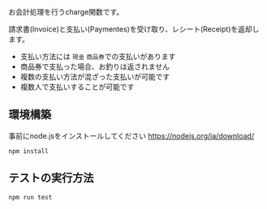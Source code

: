 お会計処理を行うcharge関数です。

請求書(Invoice)と支払い(Paymentes)を受け取り、レシート(Receipt)を返却します。

- 支払い方法には `現金` `商品券`での支払いがあります
- 商品券で支払った場合、お釣りは返されません
- 複数の支払い方法が混ざった支払いが可能です
- 複数人で支払いすることが可能です

## 環境構築
事前にnode.jsをインストールしてください
https://nodejs.org/ja/download/
```
npm install
```

## テストの実行方法
```
npm run test
```

